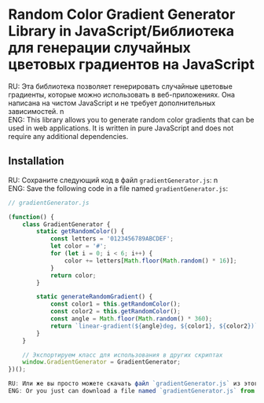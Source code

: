 # Random Color Gradient Generator Library in JavaScript/Библиотека для генерации случайных цветовых градиентов на JavaScript
RU: Эта библиотека позволяет генерировать случайные цветовые градиенты, которые можно использовать в веб-приложениях. Она написана на чистом JavaScript и не требует дополнительных зависимостей. n\
ENG: This library allows you to generate random color gradients that can be used in web applications. It is written in pure JavaScript and does not require any additional dependencies.

## Installation
RU: Сохраните следующий код в файл `gradientGenerator.js`: n\
ENG: Save the following code in a file named `gradientGenerator.js`:

```javascript
// gradientGenerator.js

(function() {
    class GradientGenerator {
        static getRandomColor() {
            const letters = '0123456789ABCDEF';
            let color = '#';
            for (let i = 0; i < 6; i++) {
                color += letters[Math.floor(Math.random() * 16)];
            }
            return color;
        }

        static generateRandomGradient() {
            const color1 = this.getRandomColor();
            const color2 = this.getRandomColor();
            const angle = Math.floor(Math.random() * 360);
            return `linear-gradient(${angle}deg, ${color1}, ${color2})`;
        }
    }

    // Экспортируем класс для использования в других скриптах
    window.GradientGenerator = GradientGenerator;
})();

RU: Или же вы просто можете скачать файл `gradientGenerator.js` из этого репозитория и использовать его в своем проекте. n\
ENG: Or you just can download a file named `gradientGenerator.js` from this repository and use this in your project.

